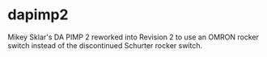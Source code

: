 # dapimp2
Mikey Sklar's DA PIMP 2 reworked into Revision 2 to use an OMRON rocker switch instead of the discontinued Schurter rocker switch.
